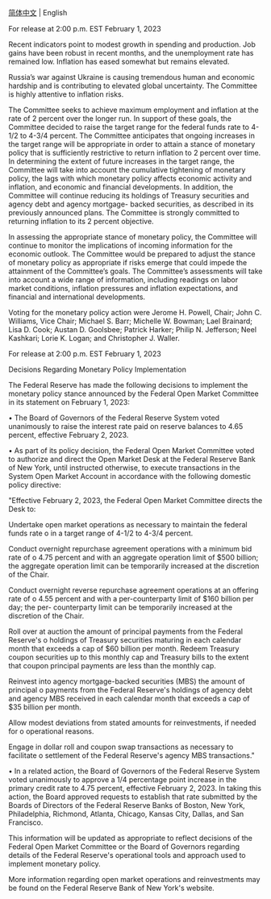 
[简体中文](03-FOMC声明20230201.md) | English


For release at 2:00 p.m. EST February 1, 2023 

Recent indicators point to modest growth in spending and production. Job gains have been robust in recent months, and the unemployment rate has remained low. Inflation has eased somewhat but remains elevated. 

Russia’s war against Ukraine is causing tremendous human and economic hardship and is contributing to elevated global uncertainty. The Committee is highly attentive to inflation risks. 

The Committee seeks to achieve maximum employment and inflation at the rate of 2 percent over the longer run. In support of these goals, the Committee decided to raise the target range for the federal funds rate to 4-1/2 to 4-3/4 percent. The Committee anticipates that ongoing increases in the target range will be appropriate in order to attain a stance of monetary policy that is sufficiently restrictive to return inflation to 2 percent over time. In determining the extent of future increases in the target range, the Committee will take into account the cumulative tightening of monetary policy, the lags with which monetary policy affects economic activity and inflation, and economic and financial developments. In addition, the Committee will continue reducing its holdings of Treasury securities and agency debt and agency mortgage- backed securities, as described in its previously announced plans. The Committee is strongly committed to returning inflation to its 2 percent objective. 

In assessing the appropriate stance of monetary policy, the Committee will continue to monitor the implications of incoming information for the economic outlook. The Committee would be prepared to adjust the stance of monetary policy as appropriate if risks emerge that could impede the attainment of the Committee’s goals. The Committee’s assessments will take into account a wide range of information, including readings on labor market conditions, inflation pressures and inflation expectations, and financial and international developments. 

Voting for the monetary policy action were Jerome H. Powell, Chair; John C. Williams, Vice Chair; Michael S. Barr; Michelle W. Bowman; Lael Brainard; Lisa D. Cook; Austan D. Goolsbee; Patrick Harker; Philip N. Jefferson; Neel Kashkari; Lorie K. Logan; and Christopher J. Waller. 



For release at 2:00 p.m. EST February 1, 2023 

Decisions Regarding Monetary Policy Implementation 

The Federal Reserve has made the following decisions to implement the monetary policy stance announced by the Federal Open Market Committee in its statement on February 1, 2023: 

• The Board of Governors of the Federal Reserve System voted unanimously to raise the interest rate paid on reserve balances to 4.65 percent, effective February 2, 2023. 

• As part of its policy decision, the Federal Open Market Committee voted to authorize and direct the Open Market Desk at the Federal Reserve Bank of New York, until instructed otherwise, to execute transactions in the System Open Market Account in accordance with the following domestic policy directive: 

"Effective February 2, 2023, the Federal Open Market Committee directs the Desk to: 

Undertake open market operations as necessary to maintain the federal funds rate o in a target range of 4-1/2 to 4-3/4 percent. 

Conduct overnight repurchase agreement operations with a minimum bid rate of o 4.75 percent and with an aggregate operation limit of $500 billion; the aggregate operation limit can be temporarily increased at the discretion of the Chair. 

Conduct overnight reverse repurchase agreement operations at an offering rate of o 4.55 percent and with a per-counterparty limit of $160 billion per day; the per- counterparty limit can be temporarily increased at the discretion of the Chair. 

Roll over at auction the amount of principal payments from the Federal Reserve's o holdings of Treasury securities maturing in each calendar month that exceeds a cap of $60 billion per month. Redeem Treasury coupon securities up to this monthly cap and Treasury bills to the extent that coupon principal payments are less than the monthly cap. 

Reinvest into agency mortgage-backed securities (MBS) the amount of principal o payments from the Federal Reserve's holdings of agency debt and agency MBS received in each calendar month that exceeds a cap of $35 billion per month. 

Allow modest deviations from stated amounts for reinvestments, if needed for o operational reasons. 

Engage in dollar roll and coupon swap transactions as necessary to facilitate o settlement of the Federal Reserve's agency MBS transactions." 

• In a related action, the Board of Governors of the Federal Reserve System voted unanimously to approve a 1/4 percentage point increase in the primary credit rate to 4.75 percent, effective February 2, 2023. In taking this action, the Board approved requests to establish that rate submitted by the Boards of Directors of the Federal Reserve Banks of Boston, New York, Philadelphia, Richmond, Atlanta, Chicago, Kansas City, Dallas, and San Francisco. 

This information will be updated as appropriate to reflect decisions of the Federal Open Market Committee or the Board of Governors regarding details of the Federal Reserve's operational tools and approach used to implement monetary policy. 

More information regarding open market operations and reinvestments may be found on the Federal Reserve Bank of New York's website.
